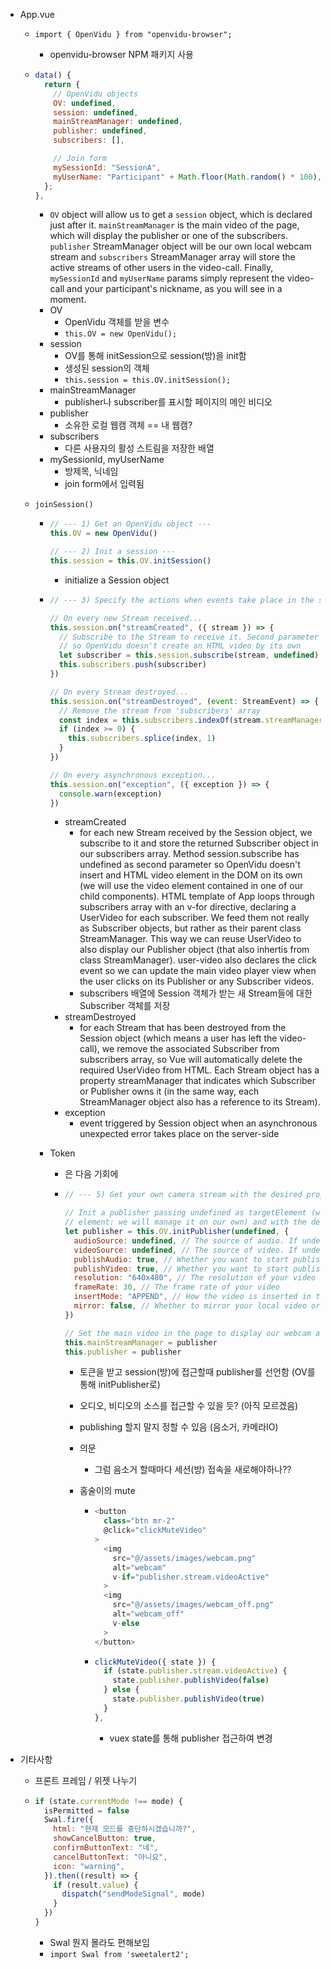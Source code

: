- App.vue

  - `import { OpenVidu } from "openvidu-browser";`

    - openvidu-browser NPM 패키지 사용

  - ```js
    data() {
      return {
        // OpenVidu objects
        OV: undefined,
        session: undefined,
        mainStreamManager: undefined,
        publisher: undefined,
        subscribers: [],

        // Join form
        mySessionId: "SessionA",
        myUserName: "Participant" + Math.floor(Math.random() * 100),
      };
    },
    ```

    - `OV` object will allow us to get a `session` object, which is declared just after it. `mainStreamManager` is the main video of the page, which will display the publisher or one of the subscribers. `publisher` StreamManager object will be our own local webcam stream and `subscribers` StreamManager array will store the active streams of other users in the video-call. Finally, `mySessionId` and `myUserName` params simply represent the video-call and your participant's nickname, as you will see in a moment.
    - OV
      - OpenVidu 객체를 받을 변수
      - `this.OV = new OpenVidu();`
    - session
      - OV를 통해 initSession으로 session(방)을 init함
      - 생성된 session의 객체
      - `this.session = this.OV.initSession();`
    - mainStreamManager
      - publisher나 subscriber를 표시할 페이지의 메인 비디오
    - publisher
      - 소유한 로컬 웹캠 객체 == 내 웹캠?
    - subscribers
      - 다른 사용자의 활성 스트림을 저장한 배열
    - mySessionId, myUserName
      - 방제목, 닉네임
      - join form에서 입력됨

  - `joinSession()`

    - ```js
      // --- 1) Get an OpenVidu object ---
      this.OV = new OpenVidu()

      // --- 2) Init a session ---
      this.session = this.OV.initSession()
      ```

      - initialize a Session object

    - ```js
      // --- 3) Specify the actions when events take place in the session ---

      // On every new Stream received...
      this.session.on("streamCreated", ({ stream }) => {
        // Subscribe to the Stream to receive it. Second parameter is undefined
        // so OpenVidu doesn't create an HTML video by its own
        let subscriber = this.session.subscribe(stream, undefined)
        this.subscribers.push(subscriber)
      })

      // On every Stream destroyed...
      this.session.on("streamDestroyed", (event: StreamEvent) => {
        // Remove the stream from 'subscribers' array
        const index = this.subscribers.indexOf(stream.streamManager, 0)
        if (index >= 0) {
          this.subscribers.splice(index, 1)
        }
      })

      // On every asynchronous exception...
      this.session.on("exception", ({ exception }) => {
        console.warn(exception)
      })
      ```

      - streamCreated
        - for each new Stream received by the Session object, we subscribe to it and store the returned Subscriber object in our subscribers array. Method session.subscribe has undefined as second parameter so OpenVidu doesn't insert and HTML video element in the DOM on its own (we will use the video element contained in one of our child components). HTML template of App loops through subscribers array with an v-for directive, declaring a UserVideo for each subscriber. We feed them not really as Subscriber objects, but rather as their parent class StreamManager. This way we can reuse UserVideo to also display our Publisher object (that also inhertis from class StreamManager). user-video also declares the click event so we can update the main video player view when the user clicks on its Publisher or any Subscriber videos.
        - subscribers 배열에 Session 객체가 받는 새 Stream들에 대한 Subscriber 객체를 저장
      - streamDestroyed
        - for each Stream that has been destroyed from the Session object (which means a user has left the video-call), we remove the associated Subscriber from subscribers array, so Vue will automatically delete the required UserVideo from HTML. Each Stream object has a property streamManager that indicates which Subscriber or Publisher owns it (in the same way, each StreamManager object also has a reference to its Stream).
      - exception
        - event triggered by Session object when an asynchronous unexpected error takes place on the server-side

    - Token

      - 은 다음 기회에

      - ```js
        // --- 5) Get your own camera stream with the desired properties ---

        // Init a publisher passing undefined as targetElement (we don't want OpenVidu to insert a video
        // element: we will manage it on our own) and with the desired properties
        let publisher = this.OV.initPublisher(undefined, {
          audioSource: undefined, // The source of audio. If undefined default microphone
          videoSource: undefined, // The source of video. If undefined default webcam
          publishAudio: true, // Whether you want to start publishing with your audio unmuted or not
          publishVideo: true, // Whether you want to start publishing with your video enabled or not
          resolution: "640x480", // The resolution of your video
          frameRate: 30, // The frame rate of your video
          insertMode: "APPEND", // How the video is inserted in the target element 'video-container'
          mirror: false, // Whether to mirror your local video or not
        })

        // Set the main video in the page to display our webcam and store our Publisher
        this.mainStreamManager = publisher
        this.publisher = publisher
        ```

        - 토큰을 받고 session(방)에 접근할때 publisher를 선언함 (OV를 통해 initPublisher로)
        - 오디오, 비디오의 소스를 접근할 수 있을 듯? (아직 모르겠음)
        - publishing 할지 말지 정할 수 있음 (음소거, 카메라IO)
        - 의문

          - 그럼 음소거 할때마다 세션(방) 접속을 새로해야하나??

        - 홈술이의 mute
          - ```js
            <button
              class="btn mr-2"
              @click="clickMuteVideo"
            >
              <img
                src="@/assets/images/webcam.png"
                alt="webcam"
                v-if="publisher.stream.videoActive"
              >
              <img
                src="@/assets/images/webcam_off.png"
                alt="webcam_off"
                v-else
              >
            </button>
            ```
          - ```js
            clickMuteVideo({ state }) {
              if (state.publisher.stream.videoActive) {
                state.publisher.publishVideo(false)
              } else {
                state.publisher.publishVideo(true)
              }
            },
            ```
            - vuex state를 통해 publisher 접근하여 변경

- 기타사항

  - 프론트 프레임 / 위젯 나누기
  - ```js
    if (state.currentMode !== mode) {
      isPermitted = false
      Swal.fire({
        html: "현재 모드를 중단하시겠습니까?",
        showCancelButton: true,
        confirmButtonText: "네",
        cancelButtonText: "아니요",
        icon: "warning",
      }).then((result) => {
        if (result.value) {
          dispatch("sendModeSignal", mode)
        }
      })
    }
    ```
    - Swal 뭔지 몰라도 편해보임
    - `import Swal from 'sweetalert2';`

